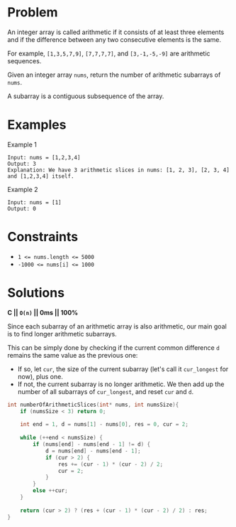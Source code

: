 # Problem
An integer array is called arithmetic if it consists of at least three elements and if the difference between any two consecutive elements is the same.

For example, `[1,3,5,7,9]`, `[7,7,7,7]`, and `[3,-1,-5,-9]` are arithmetic sequences.

Given an integer array `nums`, return the number of arithmetic subarrays of `nums`.

A subarray is a contiguous subsequence of the array.

# Examples
Example 1
```
Input: nums = [1,2,3,4]
Output: 3
Explanation: We have 3 arithmetic slices in nums: [1, 2, 3], [2, 3, 4] and [1,2,3,4] itself.
```

Example 2
```
Input: nums = [1]
Output: 0
```

# Constraints
- `1 <= nums.length <= 5000`
- `-1000 <= nums[i] <= 1000`

# Solutions
__C || `O(n)` || 0ms || 100%__

Since each subarray of an arithmetic array is also arithmetic, our main goal is to find longer arithmetic subarrays.

This can be simply done by checking if the current common difference `d` remains the same value as the previous one:
- If so, let `cur`, the size of the current subarray (let's call it `cur_longest` for now), plus one.
- If not, the current subarray is no longer arithmetic. We then add up the number of all subarrays of `cur_longest`, and reset `cur` and `d`.

```c
int numberOfArithmeticSlices(int* nums, int numsSize){
    if (numsSize < 3) return 0;
    
    int end = 1, d = nums[1] - nums[0], res = 0, cur = 2;
    
    while (++end < numsSize) {      
        if (nums[end] - nums[end - 1] != d) {
            d = nums[end] - nums[end - 1];
            if (cur > 2) {
                res += (cur - 1) * (cur - 2) / 2;
                cur = 2;
            }
        }
        else ++cur;
    }
    
    return (cur > 2) ? (res + (cur - 1) * (cur - 2) / 2) : res;
}
```
